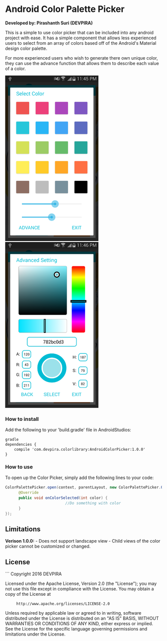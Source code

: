 # Android Color Palette Picker
<b>Developed by: Pirashanth Suri (DEVPIRA)</b>

This is a simple to use color picker that can be included into any android project with ease. It has a simple component that allows less experienced users to select from an array of colors based off of the Android's Material design color palette. 

For more experienced users who wish to generate there own unique color, they can use the advance function that allows them to describe each value of a color.

<img src="https://github.com/devpira/Android-Color-Picker/blob/master/ColorPalettePicker_SS.png?raw=true" alt="basiccolorpicker" width="300">
<img src="https://github.com/devpira/Android-Color-Picker/blob/master/AdvanceColorPicker_SS.png?raw=true" alt="basiccolorpicker" width="300">

<h3>How to install</h3>
Add the following to your 'build.gradle' file in AndroidStudios:

``` 
gradle
dependencies {
    compile 'com.devpira.colorlibrary:AndroidColorPicker:1.0.0'
} 
```
<h3>How to use</h3>
To open up the Color Picker, simply add the following lines to your code:

 ```java        
ColorPalettePicker.open(context, parentLayout, new ColorPalettePicker.OnColorPalettePickerListener() {
       @Override
       public void onColorSelected(int color) {
                            //Do something with color
       }
 });
```

<h2>Limitations</h2>
<b>Verison 1.0.0:</b>
- Does not support landscape view
- Child views of the color picker cannot be customized or changed.

<h2>License</h2>
```
Copyright 2016 DEVPIRA
         
Licensed under the Apache License, Version 2.0 (the "License");
you may not use this file except in compliance with the License.
You may obtain a copy of the License at

         http://www.apache.org/licenses/LICENSE-2.0

Unless required by applicable law or agreed to in writing, software
distributed under the License is distributed on an "AS IS" BASIS,
WITHOUT WARRANTIES OR CONDITIONS OF ANY KIND, either express or implied.
See the License for the specific language governing permissions and
limitations under the License.
